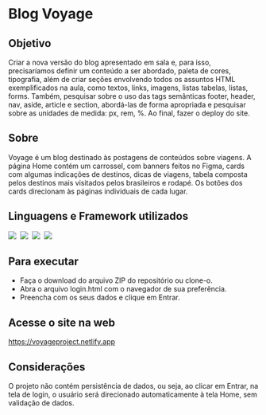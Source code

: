 # Blog Voyage

## Objetivo
Criar a nova versão do blog apresentado em sala e, para isso, precisaríamos definir um conteúdo a ser abordado, paleta de cores, tipografia, além de criar seções envolvendo todos os assuntos HTML exemplificados na aula, como textos, links, imagens, listas tabelas, listas,
forms. Também, pesquisar sobre o uso das tags semânticas footer, header, nav, aside, article e section, abordá-las de forma apropriada e pesquisar sobre as unidades de medida: px, rem, %. Ao final, fazer o deploy do site.

## Sobre
Voyage é um blog destinado às postagens de conteúdos sobre viagens. A página Home contém um carrossel, com banners feitos no Figma, cards com algumas indicações de destinos, dicas de viagens, tabela composta pelos destinos mais visitados pelos brasileiros e rodapé. Os botões dos cards direcionam às páginas individuais de cada lugar.

## Linguagens e Framework utilizados
<img src="https://img.shields.io/badge/HTML5-E34F26?style=for-the-badge&logo=html5&logoColor=white">&nbsp;
<img src="https://img.shields.io/badge/CSS3-1572B6?style=for-the-badge&logo=css3&logoColor=white">&nbsp;
<img src="https://img.shields.io/badge/Figma-F24E1E?style=for-the-badge&logo=figma&logoColor=white">&nbsp;
<img src="https://img.shields.io/badge/Bootstrap-563D7C?style=for-the-badge&logo=bootstrap&logoColor=white">

## Para executar
- Faça o download do arquivo ZIP do repositório ou clone-o.
- Abra o arquivo login.html com o navegador de sua preferência.
- Preencha com os seus dados e clique em Entrar.

## Acesse o site na web
https://voyageproject.netlify.app

## Considerações
O projeto não contém persistência de dados, ou seja, ao clicar em Entrar, na tela de login, o usuário será direcionado automaticamente à tela Home, sem validação de dados. 


